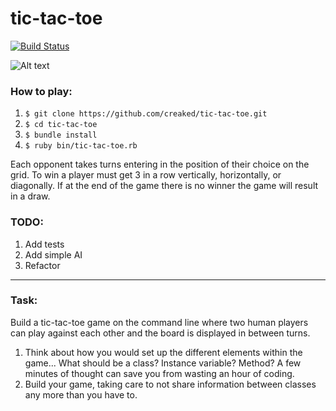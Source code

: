 # tic-tac-toe
[![Build Status](https://travis-ci.org/creaked/tic-tac-toe.svg?branch=master)](https://travis-ci.org/creaked/tic-tac-toe)

![Alt text](https://image.ibb.co/jvRwEv/Screen_Shot_2017_08_17_at_9_25_41_AM.png "Game Screen Shot")

### How to play:
1. ``$ git clone https://github.com/creaked/tic-tac-toe.git``
2. ``$ cd tic-tac-toe``
3. ``$ bundle install``
4. ``$ ruby bin/tic-tac-toe.rb``

Each opponent takes turns entering in the position of their choice on the grid.
To win a player must get 3 in a row vertically, horizontally, or diagonally. If
at the end of the game there is no winner the game will result in a draw.

### TODO:
1. Add tests
2. Add simple AI
3. Refactor

***

### Task:

Build a tic-tac-toe game on the command line where two human players can play against each other and the board is displayed in between turns.

1. Think about how you would set up the different elements within the game... What should be a class? Instance variable?  Method? A few minutes of thought can save you from wasting an hour of coding.
2. Build your game, taking care to not share information between classes any more than you have to.
